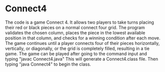 # Connect4
The code is a game Connect 4. It allows two players to take turns placing their red or black pieces on a normal connect four grid. The program validates the chosen column, places the piece in the lowest available position in that column, and checks for a winning condition after each move. The game continues until a player connects four of their pieces horizontally, vertically, or diagonally, or the grid is completely filled, resulting in a tie game. The game can be played after going to the command input and typing "javac Connect4.java" This will generate a Connect4.class file. Then typing "java Connect4" to begin the class. 
